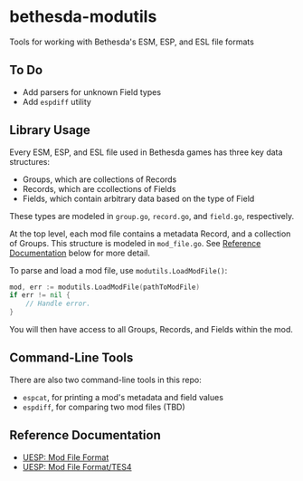 # bethesda-modutils

Tools for working with Bethesda's ESM, ESP, and ESL file formats

## To Do

- Add parsers for unknown Field types
- Add `espdiff` utility

## Library Usage

Every ESM, ESP, and ESL file used in Bethesda games has three key data structures:

- Groups, which are collections of Records
- Records, which are ccollections of Fields
- Fields, which contain arbitrary data based on the type of Field

These types are modeled in `group.go`, `record.go`, and `field.go`, respectively.

At the top level, each mod file contains a metadata Record, and a collection of Groups.
This structure is modeled in `mod_file.go`.
See [Reference Documentation](#reference-documentation) below for more detail.

To parse and load a mod file, use `modutils.LoadModFile()`:
```go
mod, err := modutils.LoadModFile(pathToModFile)
if err != nil {
	// Handle error.
}
```

You will then have access to all Groups, Records, and Fields within the mod.

## Command-Line Tools

There are also two command-line tools in this repo:

- `espcat`, for printing a mod's metadata and field values
- `espdiff`, for comparing two mod files (TBD)

## Reference Documentation

- [UESP: Mod File Format](https://en.uesp.net/wiki/Skyrim_Mod:Mod_File_Format)
- [UESP: Mod File Format/TES4](https://en.uesp.net/wiki/Skyrim_Mod:Mod_File_Format/TES4)
